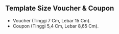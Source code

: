 
## Template Size Voucher & Coupon


- Voucher (Tinggi 7 Cm, Lebar  15 Cm).
- Coupon (Tinggi 5,4 Cm, Lebar 8,65 Cm).

